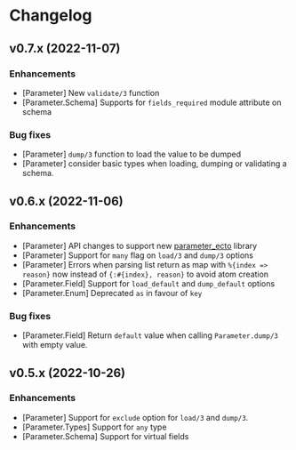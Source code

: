 # Changelog

## v0.7.x (2022-11-07)

### Enhancements

* [Parameter] New `validate/3` function
* [Parameter.Schema] Supports for `fields_required` module attribute on schema

### Bug fixes

* [Parameter] `dump/3` function to load the value to be dumped
* [Parameter] consider basic types when loading, dumping or validating a schema.

## v0.6.x (2022-11-06)

### Enhancements

  * [Parameter] API changes to support new [parameter_ecto](https://github.com/phcurado/parameter_ecto) library
  * [Parameter] Support for `many` flag on  `load/3` and `dump/3` options
  * [Parameter] Errors when parsing list return as map with `%{index => reason}` now instead of `{:#{index}, reason}` to avoid atom creation
  * [Parameter.Field] Support for `load_default` and `dump_default` options
  * [Parameter.Enum] Deprecated `as` in favour of `key`

### Bug fixes

  * [Parameter.Field] Return `default` value when calling `Parameter.dump/3` with empty value.

## v0.5.x (2022-10-26)

### Enhancements

  * [Parameter] Support for `exclude` option for `load/3` and `dump/3`.
  * [Parameter.Types] Support for `any` type
  * [Parameter.Schema] Support for virtual fields